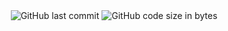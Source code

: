 <div align="center">
  <img src="https://img.shields.io/github/last-commit/Tewxx/Mega" alt="GitHub last commit"/>
  <img src="https://img.shields.io/github/languages/code-size/Tewxx/Mega" alt="GitHub code size in bytes"/>
</div>
